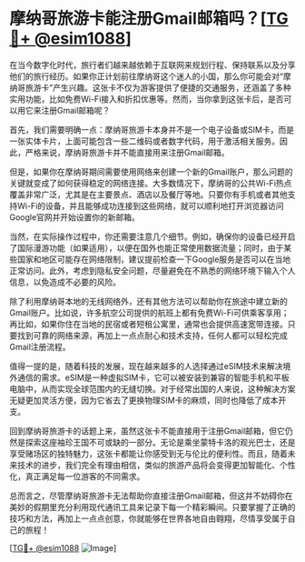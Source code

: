 # 摩纳哥旅游卡能注册Gmail邮箱吗？[[TG💪+ @esim1088](https://t.me/s/esim1088)]

在当今数字化时代，旅行者们越来越依赖于互联网来规划行程、保持联系以及分享他们的旅行经历。如果你正计划前往摩纳哥这个迷人的小国，那么你可能会对“摩纳哥旅游卡”产生兴趣。这张卡不仅为游客提供了便捷的交通服务，还涵盖了多种实用功能，比如免费Wi-Fi接入和折扣优惠等。然而，当你拿到这张卡后，是否可以用它来注册Gmail邮箱呢？

首先，我们需要明确一点：摩纳哥旅游卡本身并不是一个电子设备或SIM卡，而是一张实体卡片，上面可能包含一些二维码或者数字代码，用于激活相关服务。因此，严格来说，摩纳哥旅游卡并不能直接用来注册Gmail邮箱。

但是，如果你在摩纳哥期间需要使用网络来创建一个新的Gmail账户，那么问题的关键就变成了如何获得稳定的网络连接。大多数情况下，摩纳哥的公共Wi-Fi热点覆盖非常广泛，尤其是在主要景点、酒店以及餐厅等地。只要你有手机或者其他支持Wi-Fi的设备，并且能够成功连接到这些网络，就可以顺利地打开浏览器访问Google官网并开始设置你的新邮箱。

当然，在实际操作过程中，你还需要注意几个细节。例如，确保你的设备已经开启了国际漫游功能（如果适用），以便在国外也能正常使用数据流量；同时，由于某些国家和地区可能存在网络限制，建议提前检查一下Google服务是否可以在当地正常访问。此外，考虑到隐私安全问题，尽量避免在不熟悉的网络环境下输入个人信息，以免造成不必要的风险。

除了利用摩纳哥本地的无线网络外，还有其他方法可以帮助你在旅途中建立新的Gmail账户。比如说，许多航空公司提供的航班上都有免费Wi-Fi可供乘客享用；再比如，如果你住在当地的民宿或者短租公寓里，通常也会提供高速宽带连接。只要找到可靠的网络来源，再加上一点点耐心和技术支持，任何人都可以轻松完成Gmail注册流程。

值得一提的是，随着科技的发展，现在越来越多的人选择通过eSIM技术来解决境外通信的需求。eSIM是一种虚拟SIM卡，它可以被安装到兼容的智能手机和平板电脑中，从而实现全球范围内的无缝切换。对于经常出国的人来说，这种解决方案无疑更加灵活方便，因为它省去了更换物理SIM卡的麻烦，同时也降低了成本开支。

回到摩纳哥旅游卡的话题上来，虽然这张卡不能直接用于注册Gmail邮箱，但它仍然是探索这座袖珍王国不可或缺的一部分。无论是乘坐蒙特卡洛的观光巴士，还是享受赌场区的独特魅力，这张卡都能让你感受到无与伦比的便利性。而且，随着未来技术的进步，我们完全有理由相信，类似的旅游产品将会变得更加智能化、个性化，真正满足每一位游客的不同需求。

总而言之，尽管摩纳哥旅游卡无法帮助你直接注册Gmail邮箱，但这并不妨碍你在美妙的假期里充分利用现代通讯工具来记录下每一个精彩瞬间。只要掌握了正确的技巧和方法，再加上一点点创意，你就能够在世界各地自由翱翔，尽情享受属于自己的旅程！

[[TG💪+ @esim1088](https://t.me/s/esim1088) ![Image](https://i.postimg.cc/4NQfJmqS/Snipaste-2025-05-13-00-14-12.png)]